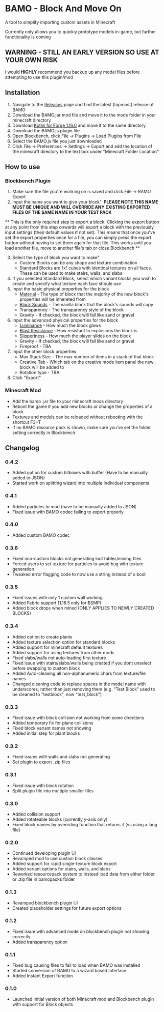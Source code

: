 # BAMO - Block And Move On
A tool to simplify importing custom assets in Minecraft

Currently only allows you to quickly prototype models in-game, but further functionality is coming

## WARNING - STILL AN EARLY VERSION SO USE AT YOUR OWN RISK
I would **HIGHLY** recommend you backup up any model files before attempting to use this plugin/mod

## Installation
 1. Navigate to the [Releases](https://github.com/tmudway/BAMO/releases) page and find the latest (topmost) release of BAMO
 2. Download the BAMO.jar mod file and move it to the mods folder in your minecraft directory
 3. Download [Kotlin for Forge 1.16.0](https://www.curseforge.com/minecraft/mc-mods/kotlin-for-forge/files/3527736) and move it to the same directory
 4. Download the BAMO.js plugin file
 5. Open Blockbench, click File -> Plugins -> Load Plugins from File
 6. Select the BAMO.js file you just downloaded
 7. Click File -> Preferences -> Settings -> Export and add the location of the minecraft directory to the text box under "Minecraft Folder Location"
## How to use
### Blockbench Plugin
 1. Make sure the file you're working on is saved and click File -> BAMO Export
 2. Input the name you want to give your block". **PLEASE NOTE THIS NAME MUST BE UNIQUE AND WILL OVERRIDE ANY EXISTING EXPORTED FILES OF THE SAME NAME IN YOUR TEST PACK**

** This is the only required step to export a block. Clicking the export button at any point from this step onwards will export a block with the previously input settings (their default values if not set). This means that once you've set the export properties once for a file, you can simply press the export button without having to set them again for that file. This works until you load another file, move to another file's tab or close Blockbench **

 3. Select the type of block you want to make"
	 * Custom Blocks can be any shape and texture combination
	 * Standard Blocks are 1x1 cubes with identical textures on all faces. These can be used to make stairs, walls, and slabs
 4. If you selected Standard Block, select which variant blocks you wish to create and specify what texture each face should use
 5. Input the basic physical properties for the block
 	 * [Material](https://minecraft.fandom.com/wiki/Materials) - The type of block that the majority of the new block's properties will be inhereted from
	 * [Block Sounds](https://minecraft.fandom.com/wiki/Sounds.json#Block_sound_categories) - The vanilla block that the block's sounds will copy
	 * Transparency - The transparency style of the block
	 * Gravity - If checked, the block will fall like sand or gravel
 6. Input the advanced physical properties for the block
	 * [Luminance](https://minecraft.fandom.com/wiki/Light#Blocks) - How much the block glows	 
	 * [Blast Resistance](https://minecraft.fandom.com/wiki/Explosion#Blast_resistance) - How resistant to explosions the block is
	 * [Slipperiness](https://www.mcpk.wiki/wiki/Slipperiness) - How much the player slides on the block
	 * Gravity - If checked, the block will fall like sand or gravel
	 * Fireproof - TBA
7. Input the other block properties
	 * Max Stack Size - The max number of items in a stack of that block
	 * Creative Tab - Which tab on the creative mode item panel the new block will be added to
	 * Rotation type - TBA
 5. Click "Export"
### Minecraft Mod
* Add the bamo .jar file to your minecraft mods directory
* Reboot the game if you add new blocks or change the properties of a block
* Textures and models can be reloaded without rebooting with the shortcut F3+T
* If no BAMO resource pack is shown, make sure you've set the folder setting correctly in Blockbench
## Changelog
### 0.4.2
* Added option for custom hitboxes with buffer (Have to be manually added to JSON)
* Started work on splitting wizard into multiple individual components
### 0.4.1
* Added particles to mod (have to be manually added to JSON)
* Fixed issue with BAMO codec failing to export properly
### 0.4.0
* Added custom BAMO codec
### 0.3.6
* Fixed non-custom blocks not generating loot tables/mining files
* Forced users to set texture for particles to avoid bug with texture generation
* Tweaked error flagging code to now use a string instead of a bool
### 0.3.5
* Fixed issues with only 1 custom wall working
* Added Fabric support (1.18.5 only for BSMP)
* Added block drops when mined (ONLY APPLIES TO NEWLY CREATED BLOCKS)
### 0.3.4
* Added option to create plants
* Added texture selection option for standard blocks
* Added support for minecraft default textures
* Added support for using textures from other mods
* Fixed slabs/walls not auto-loading first texture
* Fixed issue with stairs/slabs/walls being created if you dont unselect before swapping to custom block
* Added Auto-cleaning all non-alphanumeric chars from texture/file names
* Changed cleaning code to replace spaces in the model name with underscores, rather than just removing them (e.g. "Test Block" used to be cleaned to "testblock", now "test_block")
### 0.3.3
* Fixed issue with block collision not working from some directions
* Added temporary fix for plane collisions
* Fixed block variant names not showing
* Added initial step for plant blocks
### 0.3.2
* Fixed issues with walls and slabs not generating
* Set plugin to export .zip files
### 0.3.1
* Fixed issue with block rotation
* Split plugin file into multiple smaller files
### 0.3.0
* Added collision support
* Added rotateable blocks (currently y-axis only)
* Fixed block names by overriding function that returns it (vs using a lang file)
### 0.2.0
* Continued developing plugin UI
* Revamped mod to use custom block classes
* Added support for rapid single-texture block export
* Added variant options for stairs, walls, and slabs
* Reworked resourcepack system to instead load data from either folder or .zip file in bamopacks folder
### 0.1.3
* Revamped blockbench plugin UI
* Created placeholder settings for future export options
### 0.1.2
* Fixed issue with advanced mode on blockbench plugin not showing correctly
* Added transparency option
### 0.1.1
* Fixed bug causing files to fail to load when BAMO was installed
* Started conversion of BAMO to a wizard based interface
* Added Instant Export function
### 0.1.0
* Launched initial version of both Minecraft mod and Blockbench plugin with support for Block objects